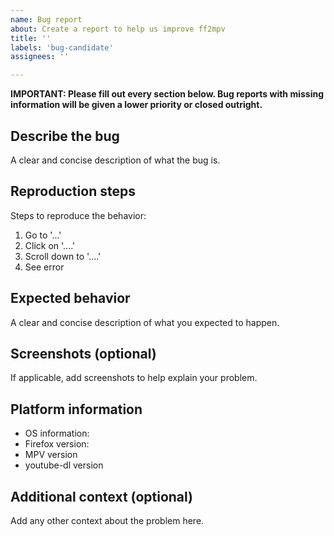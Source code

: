 ```yaml
---
name: Bug report
about: Create a report to help us improve ff2mpv
title: ''
labels: 'bug-candidate'
assignees: ''

---
```


**IMPORTANT: Please fill out every section below. Bug reports with missing information will be
given a lower priority or closed outright.**

## Describe the bug

A clear and concise description of what the bug is.

## Reproduction steps

Steps to reproduce the behavior:
1. Go to '...'
2. Click on '....'
3. Scroll down to '....'
4. See error

## Expected behavior

A clear and concise description of what you expected to happen.

## Screenshots (optional)

If applicable, add screenshots to help explain your problem.

## Platform information

 - OS information:
 - Firefox version:
 - MPV version
 - youtube-dl version

## Additional context (optional)

Add any other context about the problem here.
